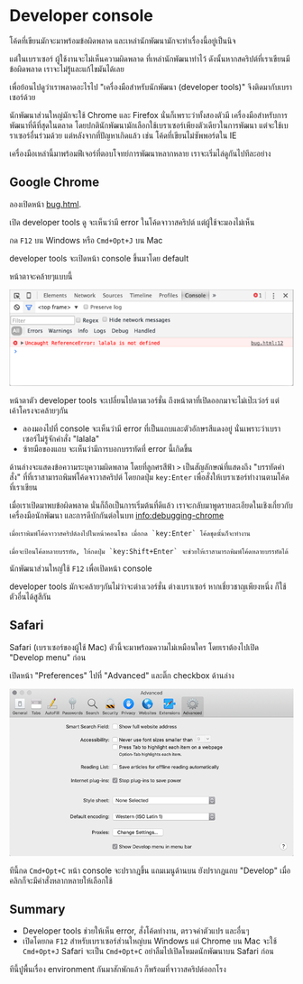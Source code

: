 # Developer console

โค้ดที่เขียนมักจะมาพร้อมข้อผิดพลาด และเหล่านักพัฒนามักจะทำเรื่องนี้อยู่เป็นนิจ

แต่ในเบราเซอร์ ผู้ใช้งานจะไม่เห็นความผิดพลาด ที่เหล่านักพัฒนาทำไว้ ดังนั้นหากสคริปต์ที่เราเขียนมีข้อผิดพลาด เราจะไม่รู้และแก้ไขมันได้เลย

เพื่อย้อนไปดูว่าเราพลาดอะไรไป "เครื่องมือสำหรับนักพัฒนา (developer tools)" จึงติดมากับเบราเซอร์ด้วย

นักพัฒนาส่วนใหญ่มักจะใช้ Chrome และ Firefox นั่นก็เพราะว่าทั้งสองตัวมี เครื่องมือสำหรับการพัฒนาที่ดีที่สุดในตลาด โดยปกตินักพัฒนามักเลือกใช้เบราเซอร์เพียงตัวเดียวในการพัฒนา แต่จะใช้เบราเซอร์อื่นร่วมด้วย แต่หลังจากที่ปัญหาเกิดแล้ว เช่น โค้ดที่เขียนไม่ซัพพอร์ตใน IE

เครื่องมือเหล่านี้มาพร้อมฟีเจอร์ที่ตอบโจทย์การพัฒนาหลากหลาย เราจะเริ่มไล่ดูกันไปทีละอย่าง

## Google Chrome

ลองเปิดหน้า [bug.html](bug.html).

เปิด developer tools ดู จะเห็นว่ามี error ในโค้ดจาวาสคริปต์ แต่ผู้ใช้จะมองไม่เห็น 

กด `F12` บน Windows หรือ `Cmd+Opt+J` บน Mac

developer tools จะเปิดหน้า console ขึ้นมาโดย default

หน้าตาจะคล้ายๆแบบนี้

![chrome](chrome.png)

หน้าตาตัว developer tools จะเปลี่ยนไปตามเวอร์ชั่น ถึงหน้าตาที่เปิดออกมาจะไม่เป๊ะเว่อร์ แต่เค้าโครงจะคล้ายๆกัน

- ลองมองไปที่ console จะเห็นว่ามี error ที่เป็นแถบและตัวอักษรสีแดงอยู่ นั่นเพราะว่าเบราเซอร์ไม่รู้จักคำสั่ง "lalala"
- ซ้ายมือของแถบ จะเห็นว่ามีการบอกบรรทัดที่ error นี้เกิดขึ้น

ด้านล่างจะแสดงข้อความระบุความผิดพลาด โดยที่ลูกศรสีฟ้า `>` เป็นสัญลักษณ์ที่แสดงถึง "บรรทัดคำสั่ง" ที่ที่เราสามารถพิมพ์โค้ดจาวาสคริปต์ โดยกดปุ่ม `key:Enter` เพื่อสั่งให้เบราเซอร์ทำงานตามโค้ดที่เราเขียน

เมื่อเราเปิดมาพบข้อผิดพลาด นั่นก็ถือเป็นการเริ่มต้นที่ดีแล้ว เราจะกลับมาพูดรายละเอียดในเชิงเกี่ยวกับเครื่องมือนักพัฒนา และการดีบักกันต่อในบท <info:debugging-chrome>

```smart header="ป้อนคำสั่งหลายบรรทัด"
เมื่อเราพิมพ์โค้ดจาวาสคริปต์ลงไปในหน้าคอนโซล เมื่อกด `key:Enter` โค้ดชุดนั้นก็จะทำงาน

เมื่อจะป้อนโค้ดหลายบรรทัด, ให้กดปุ่ม `key:Shift+Enter` จะช่วยให้เราสามารถพิมพ์โค้ดหลายบรรทัดได้
```

นักพัฒนาส่วนใหญ่ใช้ `F12` เพื่อเปิดหน้า console

developer tools มักจะคล้ายๆกันไม่ว่าจะต่างเวอร์ชั่น ต่างเบราเซอร์ หากเชี่ยวชาญเพียงหนึ่ง ก็ใช้ตัวอื่นได้สูสีกัน

## Safari

Safari (เบราเซอร์ของผู้ใช้ Mac) ตัวนี้จะมาพร้อมความไม่เหมือนใคร โดยเราต้องไปเปิด "Develop menu" ก่อน

เปิดหน้า "Preferences" ไปที่ "Advanced" และติ๊ก checkbox ด้านล่าง

![safari](safari.png)

ทีนี้กด `Cmd+Opt+C` หน้า console จะปรากฎขึ้น แถมเมนูด้านบน ยังปรากฎแถบ "Develop" เมื่อคลิกก็จะมีคำสั่งหลากหลายให้เลือกใช้

## Summary

- Developer tools ช่วยให้เห็น error, สั่งโค้ดทำงาน, ตรวจค่าตัวแปร และอื่นๆ
- เปิดโดยกด `F12` สำหรับเบราเซอร์ส่วนใหญ่บน Windows แต่ Chrome บน Mac จะใช้ `Cmd+Opt+J` Safari จะเป็น `Cmd+Opt+C` อย่าลืมไปเปิดโหมดนักพัฒนาบน Safari ก่อน

ทีนี้ปูพื้นเรื่อง environment กันมาสักพักแล้ว ก็พร้อมที่จาวาสคริปต์ออกโรง
